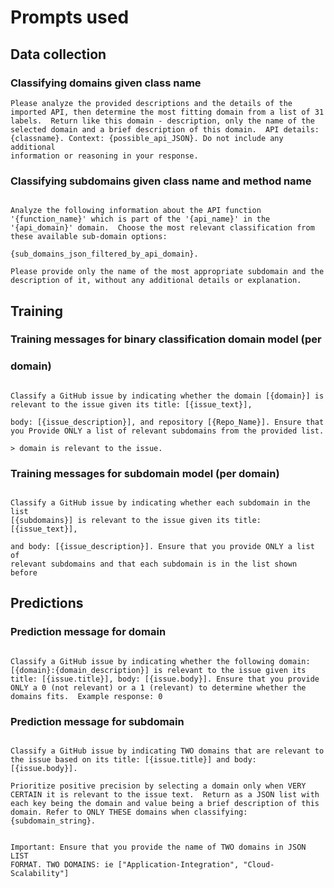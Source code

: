 # Prompts used

## Data collection

### Classifying domains given class name

``` 
Please analyze the provided descriptions and the details of the
imported API, then determine the most fitting domain from a list of 31
labels.  Return like this domain - description, only the name of the
selected domain and a brief description of this domain.  API details:
{classname}. Context: {possible_api_JSON}. Do not include any additional
information or reasoning in your response.  
```

### Classifying subdomains given class name and method name

```

Analyze the following information about the API function
'{function_name}' which is part of the '{api_name}' in the
'{api_domain}' domain.  Choose the most relevant classification from
these available sub-domain options:

{sub_domains_json_filtered_by_api_domain}.

Please provide only the name of the most appropriate subdomain and the
description of it, without any additional details or explanation.

```

## Training

### Training messages for binary classification domain model (per
### domain)

```

Classify a GitHub issue by indicating whether the domain [{domain}] is
relevant to the issue given its title: [{issue_text}], 

body: [{issue_description}], and repository [{Repo_Name}]. Ensure that
you Provide ONLY a list of relevant subdomains from the provided list. 

> domain is relevant to the issue.
```

### Training messages for subdomain model (per domain)

```

Classify a GitHub issue by indicating whether each subdomain in the list
[{subdomains}] is relevant to the issue given its title: [{issue_text}], 

and body: [{issue_description}]. Ensure that you provide ONLY a list of
relevant subdomains and that each subdomain is in the list shown before

```


## Predictions

### Prediction message for domain

```

Classify a GitHub issue by indicating whether the following domain:
[{domain}:{domain_description}] is relevant to the issue given its
title: [{issue.title}], body: [{issue.body}]. Ensure that you provide
ONLY a 0 (not relevant) or a 1 (relevant) to determine whether the
domains fits.  Example response: 0

```

### Prediction message for subdomain

```

Classify a GitHub issue by indicating TWO domains that are relevant to
the issue based on its title: [{issue.title}] and body: [{issue.body}].

Prioritize positive precision by selecting a domain only when VERY
CERTAIN it is relevant to the issue text.  Return as a JSON list with
each key being the domain and value being a brief description of this
domain. Refer to ONLY THESE domains when classifying:
{subdomain_string}.


Important: Ensure that you provide the name of TWO domains in JSON LIST
FORMAT. TWO DOMAINS: ie ["Application-Integration", "Cloud-Scalability"]

```
